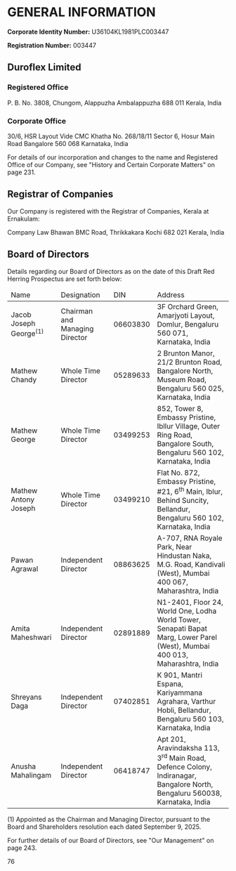 # GENERAL INFORMATION

**Corporate Identity Number:** U36104KL1981PLC003447

**Registration Number:** 003447

## Duroflex Limited

### Registered Office

P. B. No. 3808, Chungom, Alappuzha
Ambalappuzha 688 011
Kerala, India

### Corporate Office

30/6, HSR Layout
Vide CMC Khatha No. 268/18/11
Sector 6, Hosur Main Road
Bangalore 560 068
Karnataka, India

For details of our incorporation and changes to the name and Registered Office of our Company, see "History and Certain Corporate Matters" on page 231.

## Registrar of Companies

Our Company is registered with the Registrar of Companies, Kerala at Ernakulam:

Company Law Bhawan
BMC Road, Thrikkakara
Kochi 682 021
Kerala, India

## Board of Directors

Details regarding our Board of Directors as on the date of this Draft Red Herring Prospectus are set forth below:

<table><thead><tr><td>Name</td><td>Designation</td><td>DIN</td><td>Address</td></tr></thead><tbody><tr><td>Jacob Joseph George<sup>(1)</sup></td><td>Chairman and Managing Director</td><td>06603830</td><td>3F Orchard Green, Amarjyoti Layout, Domlur, Bengaluru 560 071, Karnataka, India</td></tr><tr><td>Mathew Chandy</td><td>Whole Time Director</td><td>05289633</td><td>2 Brunton Manor, 21/2 Brunton Road, Bangalore North, Museum Road, Bengaluru 560 025, Karnataka, India</td></tr><tr><td>Mathew George</td><td>Whole Time Director</td><td>03499253</td><td>852, Tower 8, Embassy Pristine, Ibllur Village, Outer Ring Road, Bangalore South, Bengaluru 560 102, Karnataka, India</td></tr><tr><td>Mathew Antony Joseph</td><td>Whole Time Director</td><td>03499210</td><td>Flat No. 872, Embassy Pristine, #21, 6<sup>th</sup> Main, Iblur, Behind Suncity, Bellandur, Bengaluru 560 102, Karnataka, India</td></tr><tr><td>Pawan Agrawal</td><td>Independent Director</td><td>08863625</td><td>A-707, RNA Royale Park, Near Hindustan Naka, M.G. Road, Kandivali (West), Mumbai 400 067, Maharashtra, India</td></tr><tr><td>Amita Maheshwari</td><td>Independent Director</td><td>02891889</td><td>N1-2401, Floor 24, World One, Lodha World Tower, Senapati Bapat Marg, Lower Parel (West), Mumbai 400 013, Maharashtra, India</td></tr><tr><td>Shreyans Daga</td><td>Independent Director</td><td>07402851</td><td>K 901, Mantri Espana, Kariyammana Agrahara, Varthur Hobli, Bellandur, Bengaluru 560 103, Karnataka, India</td></tr><tr><td>Anusha Mahalingam</td><td>Independent Director</td><td>06418747</td><td>Apt 201, Aravindaksha 113, 3<sup>rd</sup> Main Road, Defence Colony, Indiranagar, Bangalore North, Bengaluru 560038, Karnataka, India</td></tr></tbody></table>

(1) Appointed as the Chairman and Managing Director, pursuant to the Board and Shareholders resolution each dated September 9, 2025.

For further details of our Board of Directors, see "Our Management" on page 243.

76